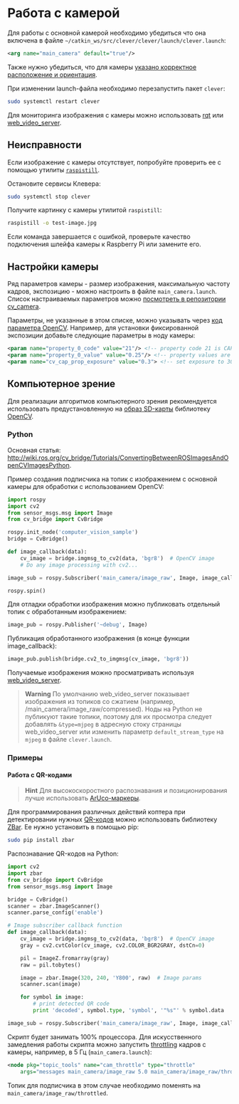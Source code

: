 # Работа с камерой

<!-- TODO: физическое подключение -->

Для работы с основной камерой необходимо убедиться что она включена в файле `~/catkin_ws/src/clever/clever/launch/clever.launch`:

```xml
<arg name="main_camera" default="true"/>
```

Также нужно убедиться, что для камеры [указано корректное расположение и ориентация](camera_frame.md).

При изменении launch-файла необходимо перезапустить пакет `clever`:

```bash
sudo systemctl restart clever
```

Для мониторинга изображения с камеры можно использовать [rqt](rviz.md) или [web_video_server](web_video_server.md).

## Неисправности

Если изображение с камеры отсутствует, попробуйте проверить ее с помощью утилиты [`raspistill`](https://www.raspberrypi.org/documentation/usage/camera/raspicam/raspistill.md).

Остановите сервисы Клевера:

```bash
sudo systemctl stop clever
```

Получите картинку с камеры утилитой `raspistill`:

```bash
raspistill -o test-image.jpg
```

Если команда завершается с ошибкой, проверьте качество подключения шлейфа камеры к Raspberry Pi или замените его.

## Настройки камеры

Ряд параметров камеры - размер изображения, максимальную частоту кадров, экспозицию - можно настроить в файле `main_camera.launch`. Список настраиваемых параметров можно [посмотреть в репозитории cv_camera](https://github.com/OTL/cv_camera#parameters).

Параметры, не указанные в этом списке, можно указывать через [код параметра OpenCV](https://docs.opencv.org/3.3.1/d4/d15/group__videoio__flags__base.html). Например, для установки фиксированной экспозиции добавьте следующие параметры в ноду камеры:

```xml
<param name="property_0_code" value="21"/> <!-- property code 21 is CAP_PROP_AUTO_EXPOSURE -->
<param name="property_0_value" value="0.25"/> <!-- property values are normalized as per OpenCV specs, even for "menu" controls; 0.25 means "use manual exposure" -->
<param name="cv_cap_prop_exposure" value="0.3"> <!-- set exposure to 30% of maximum value -->
```

## Компьютерное зрение

Для реализации алгоритмов компьютерного зрения рекомендуется использовать предустановленную на [образ SD-карты](image.md) библиотеку [OpenCV](https://opencv.org).

### Python

Основная статья: http://wiki.ros.org/cv_bridge/Tutorials/ConvertingBetweenROSImagesAndOpenCVImagesPython.

Пример создания подписчика на топик с изображением с основной камеры для обработки с использованием OpenCV:

```python
import rospy
import cv2
from sensor_msgs.msg import Image
from cv_bridge import CvBridge

rospy.init_node('computer_vision_sample')
bridge = CvBridge()

def image_callback(data):
    cv_image = bridge.imgmsg_to_cv2(data, 'bgr8')  # OpenCV image
    # Do any image processing with cv2...

image_sub = rospy.Subscriber('main_camera/image_raw', Image, image_callback)

rospy.spin()
```

Для отладки обработки изображения можно публиковать отдельный топик с обработанным изображением:

```python
image_pub = rospy.Publisher('~debug', Image)
```

Публикация обработанного изображения (в конце функции image_callback):

```python
image_pub.publish(bridge.cv2_to_imgmsg(cv_image, 'bgr8'))
```

Получаемые изображения можно просматривать используя [web_video_server](web_video_server.md).

> **Warning** По умолчанию web_video_server показывает изображения из топиков со сжатием (например, /main_camera/image_raw/compressed). Ноды на Python не публикуют такие топики, поэтому для их просмотра следует добавлять `&type=mjpeg` в адресную стоку страницы web_video_server или изменить параметр `default_stream_type` на `mjpeg` в файле `clever.launch`.

### Примеры

#### Работа с QR-кодами

> **Hint** Для высокоскоростного распознавания и позиционирования лучше использовать [ArUco-маркеры](aruco.md).

Для программирования различных действий коптера при детектировании нужных [QR-кодов](https://ru.wikipedia.org/wiki/QR-код) можно использовать библиотеку [ZBar](http://zbar.sourceforge.net). Ее нужно установить в помощью pip:

```bash
sudo pip install zbar
```

Распознавание QR-кодов на Python:

```python
import cv2
import zbar
from cv_bridge import CvBridge
from sensor_msgs.msg import Image

bridge = CvBridge()
scanner = zbar.ImageScanner()
scanner.parse_config('enable')

# Image subscriber callback function
def image_callback(data):
    cv_image = bridge.imgmsg_to_cv2(data, 'bgr8')  # OpenCV image
    gray = cv2.cvtColor(cv_image, cv2.COLOR_BGR2GRAY, dstCn=0)

    pil = ImageZ.fromarray(gray)
    raw = pil.tobytes()

    image = zbar.Image(320, 240, 'Y800', raw)  # Image params
    scanner.scan(image)

    for symbol in image:
        # print detected QR code
        print 'decoded', symbol.type, 'symbol', '"%s"' % symbol.data

image_sub = rospy.Subscriber('main_camera/image_raw', Image, image_callback, queue_size=1)
```

Скрипт будет занимать 100% процессора. Для искусственного замедления работы скрипта можно запустить [throttling](http://wiki.ros.org/topic_tools/throttle) кадров с камеры, например, в 5 Гц (`main_camera.launch`):

```xml
<node pkg="topic_tools" name="cam_throttle" type="throttle"
    args="messages main_camera/image_raw 5.0 main_camera/image_raw/throttled"/>
```

Топик для подписчика в этом случае необходимо поменять на `main_camera/image_raw/throttled`.
